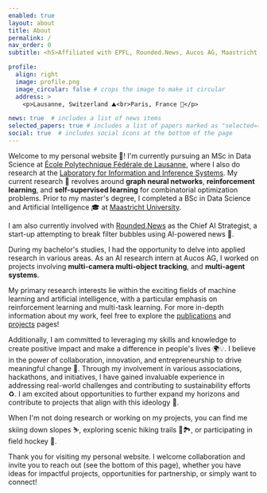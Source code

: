 ```yaml
---
enabled: true
layout: about
title: About
permalink: /
nav_order: 0
subtitle: <h5>Affiliated with EPFL, Rounded.News, Aucos AG, Maastricht University</h5>

profile:
  align: right
  image: profile.png
  image_circular: false # crops the image to make it circular
  address: >
    <p>Lausanne, Switzerland ⛰️<br>Paris, France 🎨</p>

news: true  # includes a list of news items
selected_papers: true # includes a list of papers marked as "selected={true}"
social: true  # includes social icons at the bottom of the page
---
```


Welcome to my personal website 👋! I'm currently pursuing an MSc in Data Science at [École Polytechnique Fédérale de Lausanne](https://www.epfl.ch/education/master/programs/data-science/),
where I also do research at the [Laboratory for Information and Inference Systems](https://www.epfl.ch/labs/lions/).
My current research 🔬 revolves around **graph neural networks**, **reinforcement learning**, and **self-supervised learning** 
for combinatorial optimization problems. Prior to my master's degree, I completed a BSc in Data Science and Artificial 
Intelligence 🎓 at [Maastricht University](https://www.maastrichtuniversity.nl/education/bachelor/data-science-and-artificial-intelligence).

I am also currently involved with [Rounded.News](https://rounded.news) as the Chief AI Strategist, a start-up attempting
to break filter bubbles using AI-powered news 📰.

During my bachelor's studies, I had the opportunity to delve into applied research in various areas. As an AI research 
intern at Aucos AG, I worked on projects involving **multi-camera multi-object tracking**, and **multi-agent systems**.

My primary research interests lie within the exciting fields of machine learning and artificial intelligence, with a 
particular emphasis on reinforcement learning and multi-task learning. For more in-depth information about my work, feel
free to explore the [publications](/publications/) and [projects](/projects/) pages!

Additionally, I am committed to leveraging my skills and knowledge to create positive impact and make a difference in 
people's lives 🌍💡. I believe in the power of collaboration, innovation, and entrepreneurship to drive meaningful 
change 🤝. Through my involvement in various associations, hackathons, and initiatives, I have gained invaluable 
experience in addressing real-world challenges and contributing to sustainability efforts ♻. I am excited about 
opportunities to further expand my horizons and contribute to projects that align with this ideology 🚀.

When I'm not doing research or working on my projects, you can find me skiing down slopes ⛷, exploring scenic hiking 
trails 🥾🏞️, or participating in field hockey 🏑. 

Thank you for visiting my personal website. I welcome collaboration and invite you to reach out (see the bottom of this
page), whether you have ideas for impactful projects, opportunities for partnership, or simply want to connect!

[//]: # (Link to your social media connections, too. This theme is set up to use [Font Awesome icons]&#40;http://fortawesome.github.io/Font-Awesome/&#41; and [Academicons]&#40;https://jpswalsh.github.io/academicons/&#41;, like the ones below. Add your Facebook, Twitter, LinkedIn, Google Scholar, or just disable all of them.)
